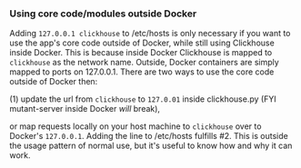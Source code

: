 ### Using core code/modules outside Docker

Adding `127.0.0.1 clickhouse` to /etc/hosts is only necessary if you want to use the app's core code outside of Docker, while still using Clickhouse inside Docker. 
This is because inside Docker Clickhouse is mapped to `clickhouse` as the network name. 
Outside, Docker containers are simply mapped to ports on 127.0.0.1. 
There are two ways to use the core code outside of Docker then: 

(1) update the url from `clickhouse` to `127.0.01` inside clickhouse.py (FYI mutant-server inside Docker *will* break), 

or map requests locally on your host machine to `clickhouse` over to Docker's `127.0.0.1`. Adding the line to /etc/hosts fulfills 
#2. This is outside the usage pattern of normal use, but it's useful to know how and why it can work. 